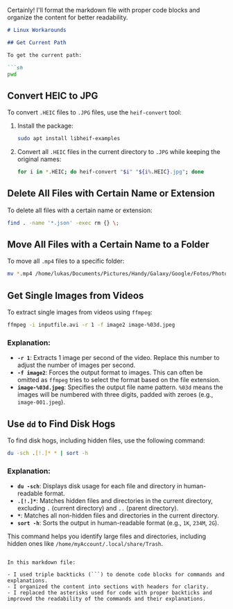 Certainly! I'll format the markdown file with proper code blocks and organize the content for better readability.

```markdown
# Linux Workarounds

## Get Current Path

To get the current path:

```sh
pwd
```

## Convert HEIC to JPG

To convert `.HEIC` files to `.JPG` files, use the `heif-convert` tool:

1. Install the package:

    ```sh
    sudo apt install libheif-examples
    ```

2. Convert all `.HEIC` files in the current directory to `.JPG` while keeping the original names:

    ```sh
    for i in *.HEIC; do heif-convert "$i" "${i%.HEIC}.jpg"; done
    ```

## Delete All Files with Certain Name or Extension

To delete all files with a certain name or extension:

```sh
find . -name '*.json' -exec rm {} \;
```

## Move All Files with a Certain Name to a Folder

To move all `.mp4` files to a specific folder:

```sh
mv *.mp4 /home/lukas/Documents/Pictures/Handy/Galaxy/Google/Fotos/Photos/from/2023/Videos
```

## Get Single Images from Videos

To extract single images from videos using `ffmpeg`:

```sh
ffmpeg -i inputfile.avi -r 1 -f image2 image-%03d.jpeg
```

### Explanation:
- **`-r 1`**: Extracts 1 image per second of the video. Replace this number to adjust the number of images per second.
- **`-f image2`**: Forces the output format to images. This can often be omitted as `ffmpeg` tries to select the format based on the file extension.
- **`image-%03d.jpeg`**: Specifies the output file name pattern. `%03d` means the images will be numbered with three digits, padded with zeroes (e.g., `image-001.jpeg`).

## Use `dd` to Find Disk Hogs

To find disk hogs, including hidden files, use the following command:

```sh
du -sch .[!.]* * | sort -h
```

### Explanation:
- **`du -sch`**: Displays disk usage for each file and directory in human-readable format.
- **`.[!.]*`**: Matches hidden files and directories in the current directory, excluding `.` (current directory) and `..` (parent directory).
- **`*`**: Matches all non-hidden files and directories in the current directory.
- **`sort -h`**: Sorts the output in human-readable format (e.g., `1K`, `234M`, `2G`).

This command helps you identify large files and directories, including hidden ones like `/home/myAccount/.local/share/Trash`.
```

In this markdown file:

- I used triple backticks (```) to denote code blocks for commands and explanations.
- I organized the content into sections with headers for clarity.
- I replaced the asterisks used for code with proper backticks and improved the readability of the commands and their explanations.